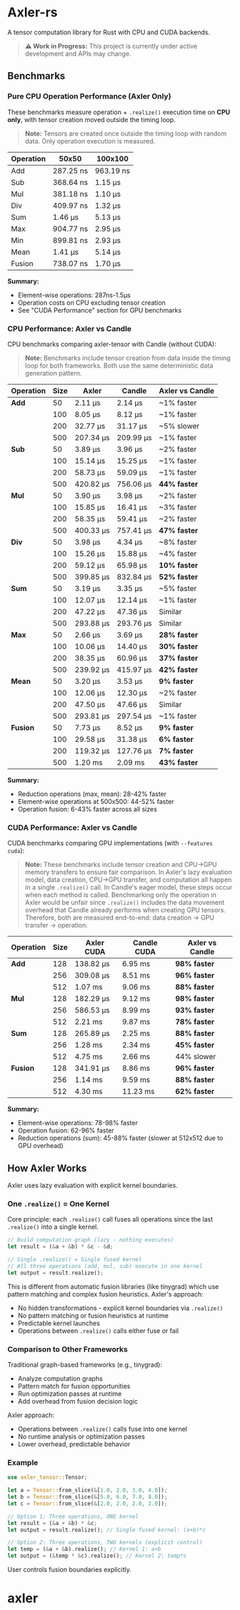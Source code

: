 # Axler-rs

A tensor computation library for Rust with CPU and CUDA backends.

> **⚠️ Work in Progress:** This project is currently under active development and APIs may change.

## Benchmarks

### Pure CPU Operation Performance (Axler Only)

These benchmarks measure operation + `.realize()` execution time on **CPU only**, with tensor creation moved outside the timing loop.

> **Note:** Tensors are created once outside the timing loop with random data. Only operation execution is measured.

| Operation | 50x50 | 100x100 |
|-----------|-------|---------|
| Add | 287.25 ns | 963.19 ns |
| Sub | 368.64 ns | 1.15 µs |
| Mul | 381.18 ns | 1.10 µs |
| Div | 409.97 ns | 1.32 µs |
| Sum | 1.46 µs | 5.13 µs |
| Max | 904.77 ns | 2.95 µs |
| Min | 899.81 ns | 2.93 µs |
| Mean | 1.41 µs | 5.14 µs |
| Fusion | 738.07 ns | 1.70 µs |

**Summary:**
- Element-wise operations: 287ns-1.5µs
- Operation costs on CPU excluding tensor creation
- See "CUDA Performance" section for GPU benchmarks

### CPU Performance: Axler vs Candle

CPU benchmarks comparing axler-tensor with Candle (without CUDA):

> **Note:** Benchmarks include tensor creation from data inside the timing loop for both frameworks. Both use the same deterministic data generation pattern.

| Operation | Size | Axler | Candle | Axler vs Candle |
|-----------|------|-------|--------|-----------------|
| **Add** | 50 | 2.11 µs | 2.14 µs | ~1% faster |
| | 100 | 8.05 µs | 8.12 µs | ~1% faster |
| | 200 | 32.77 µs | 31.17 µs | ~5% slower |
| | 500 | 207.34 µs | 209.99 µs | ~1% faster |
| **Sub** | 50 | 3.89 µs | 3.96 µs | ~2% faster |
| | 100 | 15.14 µs | 15.25 µs | ~1% faster |
| | 200 | 58.73 µs | 59.09 µs | ~1% faster |
| | 500 | 420.82 µs | 756.06 µs | **44% faster** |
| **Mul** | 50 | 3.90 µs | 3.98 µs | ~2% faster |
| | 100 | 15.85 µs | 16.41 µs | ~3% faster |
| | 200 | 58.35 µs | 59.41 µs | ~2% faster |
| | 500 | 400.33 µs | 757.41 µs | **47% faster** |
| **Div** | 50 | 3.98 µs | 4.34 µs | ~8% faster |
| | 100 | 15.26 µs | 15.88 µs | ~4% faster |
| | 200 | 59.12 µs | 65.98 µs | **10% faster** |
| | 500 | 399.85 µs | 832.84 µs | **52% faster** |
| **Sum** | 50 | 3.19 µs | 3.35 µs | ~5% faster |
| | 100 | 12.07 µs | 12.14 µs | ~1% faster |
| | 200 | 47.22 µs | 47.36 µs | Similar |
| | 500 | 293.88 µs | 293.76 µs | Similar |
| **Max** | 50 | 2.66 µs | 3.69 µs | **28% faster** |
| | 100 | 10.06 µs | 14.40 µs | **30% faster** |
| | 200 | 38.35 µs | 60.96 µs | **37% faster** |
| | 500 | 239.92 µs | 415.97 µs | **42% faster** |
| **Mean** | 50 | 3.20 µs | 3.53 µs | **9% faster** |
| | 100 | 12.06 µs | 12.30 µs | ~2% faster |
| | 200 | 47.50 µs | 47.66 µs | Similar |
| | 500 | 293.81 µs | 297.54 µs | ~1% faster |
| **Fusion** | 50 | 7.73 µs | 8.52 µs | **9% faster** |
| | 100 | 29.58 µs | 31.38 µs | **6% faster** |
| | 200 | 119.32 µs | 127.76 µs | **7% faster** |
| | 500 | 1.20 ms | 2.09 ms | **43% faster** |

**Summary:**
- Reduction operations (max, mean): 28-42% faster
- Element-wise operations at 500x500: 44-52% faster
- Operation fusion: 6-43% faster across all sizes

### CUDA Performance: Axler vs Candle

CUDA benchmarks comparing GPU implementations (with `--features cuda`):

> **Note:** These benchmarks include tensor creation and CPU→GPU memory transfers to ensure fair comparison. In Axler's lazy evaluation model, data creation, CPU→GPU transfer, and computation all happen in a single `.realize()` call. In Candle's eager model, these steps occur when each method is called. Benchmarking only the operation in Axler would be unfair since `.realize()` includes the data movement overhead that Candle already performs when creating GPU tensors. Therefore, both are measured end-to-end: data creation → GPU transfer → operation.

| Operation | Size | Axler CUDA | Candle CUDA | Axler vs Candle |
|-----------|------|------------|-------------|-----------------|
| **Add** | 128 | 138.82 µs | 6.95 ms | **98% faster** |
| | 256 | 309.08 µs | 8.51 ms | **96% faster** |
| | 512 | 1.07 ms | 9.06 ms | **88% faster** |
| **Mul** | 128 | 182.29 µs | 9.12 ms | **98% faster** |
| | 256 | 586.53 µs | 8.99 ms | **93% faster** |
| | 512 | 2.21 ms | 9.87 ms | **78% faster** |
| **Sum** | 128 | 265.89 µs | 2.25 ms | **88% faster** |
| | 256 | 1.28 ms | 2.34 ms | **45% faster** |
| | 512 | 4.75 ms | 2.66 ms | 44% slower |
| **Fusion** | 128 | 341.91 µs | 8.86 ms | **96% faster** |
| | 256 | 1.14 ms | 9.59 ms | **88% faster** |
| | 512 | 4.30 ms | 11.23 ms | **62% faster** |

**Summary:**
- Element-wise operations: 78-98% faster
- Operation fusion: 62-96% faster
- Reduction operations (sum): 45-88% faster (slower at 512x512 due to GPU overhead)

## How Axler Works

Axler uses lazy evaluation with explicit kernel boundaries.

### One `.realize()` = One Kernel

Core principle: each `.realize()` call fuses all operations since the last `.realize()` into a single kernel.

```rust
// Build computation graph (lazy - nothing executes)
let result = (&a + &b) * &c - &d;

// Single .realize() = Single fused kernel
// All three operations (add, mul, sub) execute in one kernel
let output = result.realize();
```

This is different from automatic fusion libraries (like tinygrad) which use pattern matching and complex fusion heuristics. Axler's approach:

- No hidden transformations - explicit kernel boundaries via `.realize()`
- No pattern matching or fusion heuristics at runtime
- Predictable kernel launches
- Operations between `.realize()` calls either fuse or fail

### Comparison to Other Frameworks

Traditional graph-based frameworks (e.g., tinygrad):
- Analyze computation graphs
- Pattern match for fusion opportunities
- Run optimization passes at runtime
- Add overhead from fusion decision logic

Axler approach:
- Operations between `.realize()` calls fuse into one kernel
- No runtime analysis or optimization passes
- Lower overhead, predictable behavior

### Example

```rust
use axler_tensor::Tensor;

let a = Tensor::from_slice(&[1.0, 2.0, 3.0, 4.0]);
let b = Tensor::from_slice(&[5.0, 6.0, 7.0, 8.0]);
let c = Tensor::from_slice(&[2.0, 2.0, 2.0, 2.0]);

// Option 1: Three operations, ONE kernel
let result = (&a + &b) * &c;
let output = result.realize(); // Single fused kernel: (a+b)*c

// Option 2: Three operations, TWO kernels (explicit control)
let temp = (&a + &b).realize(); // Kernel 1: a+b
let output = (&temp * &c).realize(); // Kernel 2: temp*c
```

User controls fusion boundaries explicitly.
# axler
